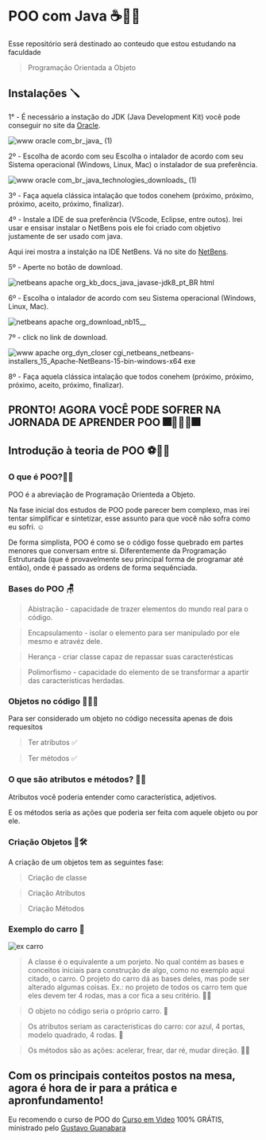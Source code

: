 # POO com Java ☕👨‍💻
Esse repositório será destinado ao conteudo que estou estudando na faculdade
>Programação Orientada a Objeto


## Instalações 🪛

1° - É necessário a instação do JDK (Java Development Kit) você pode conseguir no site da [Oracle](https://www.oracle.com/br/java/).


![www oracle com_br_java_ (1)](https://user-images.githubusercontent.com/90152237/200966268-8bc1f014-9b40-40a1-a916-6555ef5a0d7b.png)

2º - Escolha de acordo com seu Escolha o intalador de acordo com seu Sistema operacional (Windows, Linux, Mac) o instalador de sua preferência. 

![www oracle com_br_java_technologies_downloads_ (1)](https://user-images.githubusercontent.com/90152237/200966546-8283ed75-4950-4bdc-957f-1b6029cdeb54.png)

3º - Faça aquela clássica intalação que todos conehem (próximo, próximo, próximo, aceito, próximo, finalizar).

4º - Instale a IDE de sua preferência (VScode, Eclipse, entre outos). Irei usar e ensisar instalar o NetBens pois ele foi criado com objetivo justamente de ser usado com java.

Aqui irei mostra a instalção na IDE NetBens. Vá no site do [NetBens](https://netbeans.apache.org/kb/docs/java/javase-jdk8_pt_BR.html). 

5º - Aperte no botão de download.

![netbeans apache org_kb_docs_java_javase-jdk8_pt_BR html](https://user-images.githubusercontent.com/90152237/200968989-db3cdefc-a215-4b88-8ca4-773c832b0761.png)

6º - Escolha o intalador de acordo com seu Sistema operacional (Windows, Linux, Mac).

![netbeans apache org_download_nb15__](https://user-images.githubusercontent.com/90152237/200969216-e7aa5b3c-dbe7-41d0-a564-0bbb7d7378ef.png)

7º - click no link de download.

![www apache org_dyn_closer cgi_netbeans_netbeans-installers_15_Apache-NetBeans-15-bin-windows-x64 exe](https://user-images.githubusercontent.com/90152237/200969404-6a7678f4-4693-476f-aa95-f527d2549a41.png)

8º -  Faça aquela clássica intalação que todos conehem (próximo, próximo, próximo, aceito, próximo, finalizar).

## PRONTO! AGORA VOCÊ PODE SOFRER NA JORNADA DE APRENDER POO 🎆🎉🥳🎊🎆

## Introdução à teoria de POO ⚽👨‍💻
### O que é POO?🤔💭

POO é a abreviação de Programação Orienteda a Objeto.

Na fase inicial dos estudos de POO pode parecer bem complexo, mas irei tentar simplificar e sintetizar, esse assunto para que você não sofra como eu sofri. ☺️ 

De forma simplista, POO é como se o código fosse quebrado em partes menores que conversam entre si. Diferentemente da Programação Estruturada (que é provavelmente seu principal forma de programar até então), onde é passado as ordens de forma sequênciada.

### Bases do POO 🪑
>Abistração - capacidade de trazer elementos do mundo real para o código.

>Encapsulamento - isolar o elemento para ser manipulado por ele mesmo e atravéz dele.

>Herança - criar classe capaz de repassar suas caracterésticas

>Polimorfismo - capacidade do elemento de se transformar a apartir das características herdadas.

### Objetos no código 🚗👨‍💻

Para ser considerado um objeto no código necessita apenas de dois requesitos

>Ter atributos ✅

>Ter métodos ✅

### O que são atributos e métodos? 🤔💭

Atributos você poderia entender como característica, adjetivos.

E os métodos seria as ações que poderia ser feita com aquele objeto ou por ele.

### Criação Objetos 🚗🛠️
A criação de um objetos tem as seguintes fase:
> Criação de classe

> Criação Atributos

> Criação Métodos

### Exemplo do carro 🚗

![ex carro](https://user-images.githubusercontent.com/90152237/201174183-1eebaa1d-0f4c-42a2-8eb4-b8af6abdfdc0.jpg)


>A classe é o equivalente a um porjeto. No qual contém as bases e conceitos iniciais para construção de algo, como no exemplo aqui citado, o carro. O projeto do carro dá as bases deles, mas pode ser alterado algumas coisas. Ex.: no projeto de todos os carro tem que eles devem ter 4 rodas, mas a cor fica a seu critério. 💁‍♂️

>O objeto no código seria o próprio carro. 🤯

>Os atributos seriam as caracteristicas do carro: cor azul, 4 portas, modelo quadrado, 4 rodas. 🚗

>Os métodos são as ações: acelerar, frear, dar ré, mudar direção. 🚗💨

## Com os principais conteitos postos na mesa, agora é hora de ir para a prática e apronfundamento!
Eu recomendo o curso de POO do [Curso em Video](https://www.youtube.com/watch?v=KlIL63MeyMY&list=PLHz_AreHm4dkqe2aR0tQK74m8SFe-aGsY) 100% GRÁTIS, ministrado pelo [Gustavo Guanabara](https://github.com/professorguanabara) 

